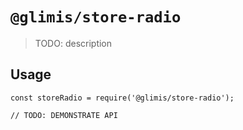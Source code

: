 # `@glimis/store-radio`

> TODO: description

## Usage

```
const storeRadio = require('@glimis/store-radio');

// TODO: DEMONSTRATE API
```
